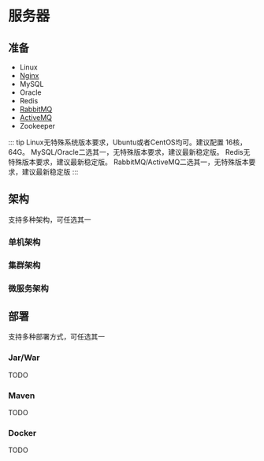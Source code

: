 # 服务器

## 准备

* Linux
* [Nginx](./other.md#nginx)
* MySQL
* Oracle
* Redis
* [RabbitMQ](./other.md#rabbitmq)
* [ActiveMQ](./other.md#activemq)
* Zookeeper

::: tip
Linux无特殊系统版本要求，Ubuntu或者CentOS均可。建议配置 16核，64G。
MySQL/Oracle二选其一，无特殊版本要求，建议最新稳定版。
Redis无特殊版本要求，建议最新稳定版。
RabbitMQ/ActiveMQ二选其一，无特殊版本要求，建议最新稳定版
:::

## 架构

支持多种架构，可任选其一

### 单机架构

### 集群架构

### 微服务架构

## 部署

支持多种部署方式，可任选其一

### Jar/War

TODO

### Maven

TODO

### Docker

TODO
